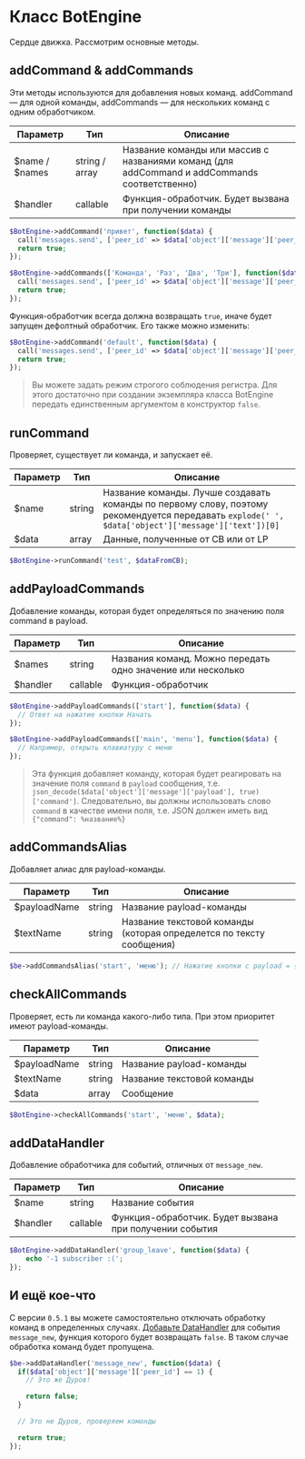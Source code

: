 # Класс BotEngine
Сердце движка. Рассмотрим основные методы.

## addCommand & addCommands
Эти методы используются для добавления новых команд. addCommand — для одной команды, addCommands — для нескольких команд с одним обработчиком.

| Параметр       | Тип            | Описание                                                                                      |
| ---------------|----------------|-----------------------------------------------------------------------------------------------|
| $name / $names | string / array | Название команды или массив с названиями команд (для addCommand и addCommands соответственно) |
| $handler       | callable       | Функция-обработчик. Будет вызвана при получении команды                                       |

```php
$BotEngine->addCommand('привет', function($data) {
  call('messages.send', ['peer_id' => $data['object']['message']['peer_id'], 'message' => 'Привет!', 'random_id' => 0]);
  return true;
});

$BotEngine->addCommands(['Команда', 'Раз', 'Два', 'Три'], function($data) {
  call('messages.send', ['peer_id' => $data['object']['message']['peer_id'], 'message' => 'Вот такие вот дела', 'random_id' => 0]);
  return true;
});
```

Функция-обработчик всегда должна возвращать `true`, иначе будет запущен дефолтный обработчик. Его также можно изменить:
```php
$BotEngine->addCommand('default', function($data) {
  call('messages.send', ['peer_id' => $data['object']['message']['peer_id'], 'message' => 'Я не знаю, как на это ответить', 'random_id' => 0]);
  return true;
});
```

> Вы можете задать режим строгого соблюдения регистра. Для этого достаточно при создании экземпляра класса BotEngine передать единственным аргументом в конструктор `false`.

## runCommand
Проверяет, существует ли команда, и запускает её.

| Параметр | Тип    | Описание                                                                                                                                           |
| ---------|--------|----------------------------------------------------------------------------------------------------------------------------------------------------|
| $name    | string | Название команды. Лучше создавать команды по первому слову, поэтому рекомендуется передавать `explode(' ', $data['object']['message']['text'])[0]` |
| $data    | array  | Данные, полученные от CB или от LP                                                                                                                 |

```php
$BotEngine->runCommand('test', $dataFromCB);
```

## addPayloadCommands
Добавление команды, которая будет определяться по значению поля command в payload.

| Параметр | Тип      | Описание                                                    |
| ---------|----------|-------------------------------------------------------------|
| $names   | string   | Названия команд. Можно передать одно значение или несколько |
| $handler | callable | Функция-обработчик                                          |

```php
$BotEngine->addPayloadCommands(['start'], function($data) {
  // Ответ на нажатие кнопки Начать
});

$BotEngine->addPayloadCommands(['main', 'menu'], function($data) {
  // Например, открыть клавиатуру с меню
});
```

> Эта функция добавляет команду, которая будет реагировать на значение поля `command` в `payload` сообщения, т.е. `json_decode($data['object']['message']['payload'], true)['command']`. Следовательно, вы должны использовать слово `command` в качестве имени поля, т.е. JSON должен иметь вид `{"command": %название%}`

## addCommandsAlias
Добавляет алиас для payload-команды.

| Параметр     | Тип    | Описание                                                             |
| -------------|--------|----------------------------------------------------------------------|
| $payloadName | string | Название payload-команды                                             |
| $textName    | string | Название текстовой команды (которая определется по тексту сообщения) |

```php
$be->addCommandsAlias('start', 'меню'); // Нажатие кнопки с payload = {"command": "start"} будет эквивалентно сообщению с text = меню
```

## checkAllCommands
Проверяет, есть ли команда какого-либо типа. При этом приоритет имеют payload-команды.

| Параметр     | Тип    | Описание                   |
| -------------|--------|----------------------------|
| $payloadName | string | Название payload-команды   |
| $textName    | string | Название текстовой команды |
| $data        | array  | Сообщение                  |

```php
$BotEngine->checkAllCommands('start', 'меню', $data);
```

## addDataHandler
Добавление обработчика для событий, отличных от `message_new`.

| Параметр | Тип      | Описание                                                |
| ---------|----------|---------------------------------------------------------|
| $name    | string   | Название события                                        |
| $handler | callable | Функция-обработчик. Будет вызвана при получении события |

```php
$BotEngine->addDataHandler('group_leave', function($data) {
	echo '-1 subscriber :(';
});
```

## И ещё кое-что
С версии `0.5.1` вы можете самостоятельно отключать обработку команд в определенных случаях. [Добавьте DataHandler](#adddatahandler) для события `message_new`, функция которого будет возвращать `false`. В таком случае обработка команд будет пропущена.

```php
$be->addDataHandler('message_new', function($data) {
  if($data['object']['message']['peer_id'] == 1) {
    // Это же Дуров!

    return false;
  }

  // Это не Дуров, проверяем команды

  return true;
});
```